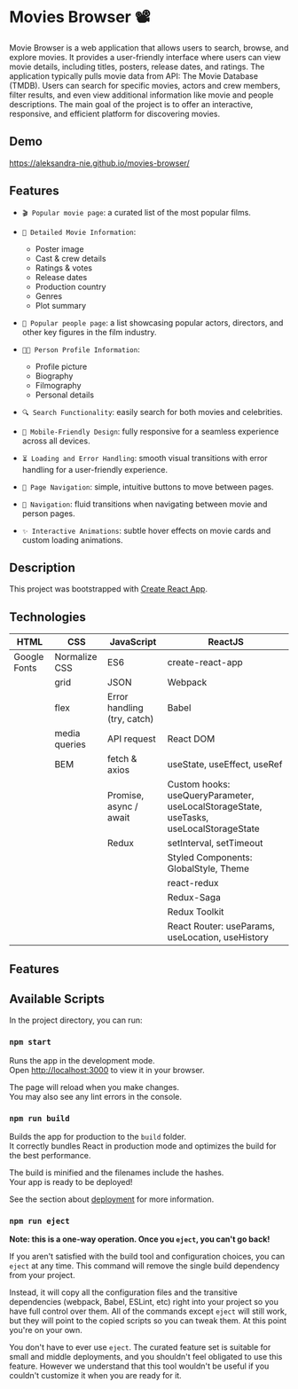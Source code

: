 # Movies Browser 📽

Movie Browser is a web application that allows users to search, browse, and explore movies. It provides a user-friendly interface where users can view movie details, including titles, posters, release dates, and ratings. The application typically pulls movie data from API: The Movie Database (TMDB). Users can search for specific movies, actors and crew members, filter results, and even view additional information like movie and people descriptions. The main goal of the project is to offer an interactive, responsive, and efficient platform for discovering movies.

## Demo

https://aleksandra-nie.github.io/movies-browser/

## Features

- `🎬 Popular movie page`: a curated list of the most popular films.

- `🎥 Detailed Movie Information`:
  - Poster image
  - Cast & crew details
  - Ratings & votes
  - Release dates
  - Production country
  - Genres
  - Plot summary

- `🌟 Popular people page`: a list showcasing popular actors, directors, and other key figures in the film industry.

- `🧑‍🎤 Person Profile Information`:
  - Profile picture
  - Biography
  - Filmography
  - Personal details

- `🔍 Search Functionality`: easily search for both movies and celebrities.
  
- `📱 Mobile-Friendly Design`: fully responsive for a seamless experience across all devices.

- `⏳ Loading and Error Handling`: smooth visual transitions with error handling for a user-friendly experience.

- `📰 Page Navigation`: simple, intuitive buttons to move between pages.

- `🔄 Navigation`: fluid transitions when navigating between movie and person pages.

- `✨ Interactive Animations`: subtle hover effects on movie cards and custom loading animations.

## Description

This project was bootstrapped with [Create React App](https://github.com/facebook/create-react-app).

## Technologies

| HTML         | CSS           | JavaScript                  | ReactJS                                                                               |
| ------------ | ------------- | --------------------------- | ------------------------------------------------------------------------------------- |
| Google Fonts | Normalize CSS | ES6                         | create-react-app                                                                      |
|              | grid          | JSON                        | Webpack                                                                               |
|              | flex          | Error handling (try, catch) | Babel                                                                                 |
|              | media queries | API request                 | React DOM                                                                             |
|              | BEM           | fetch & axios               | useState, useEffect, useRef                                                           |
|              |               | Promise, async / await      | Custom hooks: useQueryParameter, useLocalStorageState, useTasks, useLocalStorageState |
|              |               | Redux                       | setInterval, setTimeout                                                               |
|              |               |                             | Styled Components: GlobalStyle, Theme                                                 |
|              |               |                             | react-redux                                                                           |
|              |               |                             | Redux-Saga                                                                            |
|              |               |                             | Redux Toolkit                                                                         |
|              |               |                             | React Router: useParams, useLocation, useHistory                                      |

## Features

## Available Scripts

In the project directory, you can run:

### `npm start`

Runs the app in the development mode.\
Open [http://localhost:3000](http://localhost:3000) to view it in your browser.

The page will reload when you make changes.\
You may also see any lint errors in the console.

### `npm run build`

Builds the app for production to the `build` folder.\
It correctly bundles React in production mode and optimizes the build for the best performance.

The build is minified and the filenames include the hashes.\
Your app is ready to be deployed!

See the section about [deployment](https://facebook.github.io/create-react-app/docs/deployment) for more information.

### `npm run eject`

**Note: this is a one-way operation. Once you `eject`, you can't go back!**

If you aren't satisfied with the build tool and configuration choices, you can `eject` at any time. This command will remove the single build dependency from your project.

Instead, it will copy all the configuration files and the transitive dependencies (webpack, Babel, ESLint, etc) right into your project so you have full control over them. All of the commands except `eject` will still work, but they will point to the copied scripts so you can tweak them. At this point you're on your own.

You don't have to ever use `eject`. The curated feature set is suitable for small and middle deployments, and you shouldn't feel obligated to use this feature. However we understand that this tool wouldn't be useful if you couldn't customize it when you are ready for it.
